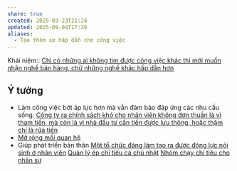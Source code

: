 ```yaml
---
share: true
created: 2025-03-23T21:24
updated: 2025-09-04T17:29
aliases:
  - Tạo thêm sự hấp dẫn cho công việc
---
```

Khái niệm:: 
[Chỉ có những ai không tìm được công việc khác thì mới muốn nhận nghề bán hàng, chứ những nghề khác hấp dẫn hơn](../../%E2%9A%A1Hi%E1%BB%83u%20bi%E1%BA%BFt%20s%C3%A2u/Ki%E1%BA%BFm%20ti%E1%BB%81n/L%C3%A0m%20thu%C3%AA/B%C3%A1n%20h%C3%A0ng/Ch%E1%BB%89%20c%C3%B3%20nh%E1%BB%AFng%20ai%20kh%C3%B4ng%20t%C3%ACm%20%C4%91%C6%B0%E1%BB%A3c%20c%C3%B4ng%20vi%E1%BB%87c%20kh%C3%A1c%20th%C3%AC%20m%E1%BB%9Bi%20mu%E1%BB%91n%20nh%E1%BA%ADn%20ngh%E1%BB%81%20b%C3%A1n%20h%C3%A0ng,%20ch%E1%BB%A9%20nh%E1%BB%AFng%20ngh%E1%BB%81%20kh%C3%A1c%20h%E1%BA%A5p%20d%E1%BA%ABn%20h%C6%A1n.md)

## Ý tưởng
- Làm công việc bớt áp lực hơn mà vẫn đảm bảo đáp ứng các nhu cầu sống. [Công ty ra chính sách khó cho nhân viên không đơn thuần là vì tham tiền, mà còn là vì nhà đầu tư cần tiền được lưu thông, hoặc thậm chí là rửa tiền](../../%E2%9A%A1Hi%E1%BB%83u%20bi%E1%BA%BFt%20s%C3%A2u/T%E1%BB%95%20ch%E1%BB%A9c%20t%C3%A0i%20ch%C3%ADnh/C%C3%B4ng%20ty%20ra%20ch%C3%ADnh%20s%C3%A1ch%20kh%C3%B3%20cho%20nh%C3%A2n%20vi%C3%AAn%20kh%C3%B4ng%20%C4%91%C6%A1n%20thu%E1%BA%A7n%20l%C3%A0%20v%C3%AC%20tham%20ti%E1%BB%81n,%20m%C3%A0%20c%C3%B2n%20l%C3%A0%20v%C3%AC%20nh%C3%A0%20%C4%91%E1%BA%A7u%20t%C6%B0%20c%E1%BA%A7n%20ti%E1%BB%81n%20%C4%91%C6%B0%E1%BB%A3c%20l%C6%B0u%20th%C3%B4ng,%20ho%E1%BA%B7c%20th%E1%BA%ADm%20ch%C3%AD%20l%C3%A0%20r%E1%BB%ADa%20ti%E1%BB%81n.md)
- [Mở rộng mối quan hệ](../../%F0%9F%93%9CT%C3%A0i%20nguy%C3%AAn/M%E1%BB%9F%20r%E1%BB%99ng%20m%E1%BB%91i%20quan%20h%E1%BB%87/index.md)
- Giúp phát triển bản thân
[Một tổ chức đáng làm tạo ra được động lực nội sinh ở nhân viên](../../%E2%9A%A1Hi%E1%BB%83u%20bi%E1%BA%BFt%20s%C3%A2u/T%C3%A2m%20l%C3%BD%20h%E1%BB%8Dc%20qu%E1%BA%A3n%20l%C3%BD%20v%C3%A0%20lao%20%C4%91%E1%BB%99ng/K%E1%BB%B9%20n%C4%83ng,%20%C4%91%E1%BB%99ng%20l%E1%BB%B1c/M%E1%BB%99t%20t%E1%BB%95%20ch%E1%BB%A9c%20%C4%91%C3%A1ng%20l%C3%A0m%20t%E1%BA%A1o%20ra%20%C4%91%C6%B0%E1%BB%A3c%20%C4%91%E1%BB%99ng%20l%E1%BB%B1c%20n%E1%BB%99i%20sinh%20%E1%BB%9F%20nh%C3%A2n%20vi%C3%AAn.md)
[Quản lý ép chỉ tiêu cả chủ nhật](../../%F0%9F%93%9CT%C3%A0i%20nguy%C3%AAn/T%C3%ACnh%20h%C3%ACnh%20%E1%BB%9F%20Vi%E1%BB%87t%20Nam/L%C4%A9nh%20v%E1%BB%B1c%20c%E1%BB%A5%20th%E1%BB%83/T%C3%A0i%20ch%C3%ADnh/B%E1%BA%A3o%20hi%E1%BB%83m/Nh%C3%A2n%20s%E1%BB%B1/Cathay/Ch%C3%ADnh%20s%C3%A1ch%20cho%20%C4%91%E1%BA%A1i%20l%C3%BD/Qu%E1%BA%A3n%20l%C3%BD%20%C3%A9p%20ch%E1%BB%89%20ti%C3%AAu%20c%E1%BA%A3%20ch%E1%BB%A7%20nh%E1%BA%ADt.md)
[Nhóm chạy chỉ tiêu cho nhân sự](../../%F0%9F%93%9CT%C3%A0i%20nguy%C3%AAn/%C3%9D%20t%C6%B0%E1%BB%9Fng%20ki%E1%BA%BFm%20ti%E1%BB%81n/%C3%9D%20t%C6%B0%E1%BB%9Fng/C%C3%B4ng%20vi%E1%BB%87c%20th%E1%BB%9Di%20v%E1%BB%A5,%20c%E1%BB%99ng%20t%C3%A1c%20vi%C3%AAn/Nh%C3%B3m%20ch%E1%BA%A1y%20ch%E1%BB%89%20ti%C3%AAu/index.md)
